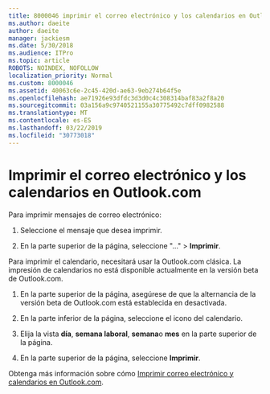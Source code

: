```yaml
---
title: 8000046 imprimir el correo electrónico y los calendarios en Outlook.com
ms.author: daeite
author: daeite
manager: jackiesm
ms.date: 5/30/2018
ms.audience: ITPro
ms.topic: article
ROBOTS: NOINDEX, NOFOLLOW
localization_priority: Normal
ms.custom: 8000046
ms.assetid: 40063c6e-2c45-420d-ae63-9eb274b64f5e
ms.openlocfilehash: ae71926e93dfdc3d3d0c4c308314baf83a2f8a20
ms.sourcegitcommit: 03a156a9c9740521155a30775492c7dff0982588
ms.translationtype: MT
ms.contentlocale: es-ES
ms.lasthandoff: 03/22/2019
ms.locfileid: "30773018"
---
```

# <a name="print-email-and-calendars-in-outlookcom"></a>Imprimir el correo electrónico y los calendarios en Outlook.com

Para imprimir mensajes de correo electrónico:
  
1. Seleccione el mensaje que desea imprimir.
    
2. En la parte superior de la página, seleccione "..." \> **Imprimir**. 
    
Para imprimir el calendario, necesitará usar la Outlook.com clásica. La impresión de calendarios no está disponible actualmente en la versión beta de Outlook.com.
  
1. En la parte superior de la página, asegúrese de que la alternancia de la versión beta de Outlook.com está establecida en desactivada.
    
2. En la parte inferior de la página, seleccione el icono del calendario.
    
3. Elija la vista **día**, **semana laboral**, **semana**o **mes** en la parte superior de la página. 
    
4. En la parte superior de la página, seleccione **Imprimir**. 
    
Obtenga más información sobre cómo [Imprimir correo electrónico y calendarios en Outlook.com](https://go.microsoft.com/fwlink/p/?linkid=2001208&amp;clcid=0x409).
  

